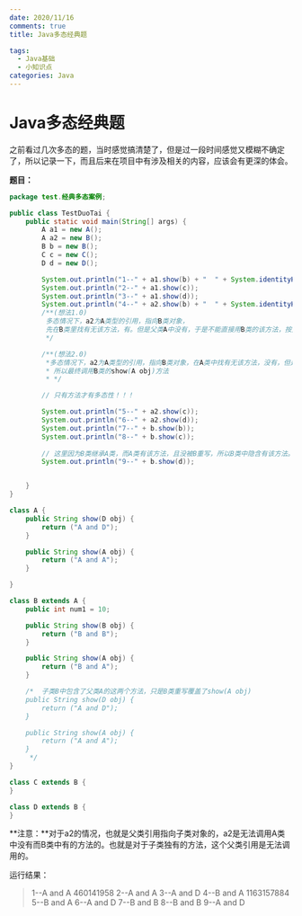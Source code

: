 ```yaml
---
date: 2020/11/16
comments: true
title: Java多态经典题

tags: 
  - Java基础
  - 小知识点
categories: Java
---
```




# Java多态经典题



​		之前看过几次多态的题，当时感觉搞清楚了，但是过一段时间感觉又模糊不确定了，所以记录一下，而且后来在项目中有涉及相关的内容，应该会有更深的体会。



**题目：**

```java
package test.经典多态案例;

public class TestDuoTai {
    public static void main(String[] args) {
        A a1 = new A();
        A a2 = new B();
        B b = new B();
        C c = new C();
        D d = new D();

        System.out.println("1--" + a1.show(b) + "  " + System.identityHashCode(a1));      		  // 为什么会向上找
        System.out.println("2--" + a1.show(c));
        System.out.println("3--" + a1.show(d));
        System.out.println("4--" + a2.show(b) + "  " + System.identityHashCode(a2));
        /**(想法1.0)
         多态情况下，a2为A类型的引用，指向B类对象，
         先在B类里找有无该方法，有。但是父类A中没有，于是不能直接用B类的该方法，按照前三个的逻辑先去A类中			找，A类中有show(A obj)，但是A的子类B类中重写了show(A obj)，所以调用B类的该方法
         */

        /**(想法2.0)
         *多态情况下，a2为A类型的引用，指向B类对象，在A类中找有无该方法，没有，但是A类为B类父类，所以调		 *用A类的show(A obj)方法，然后A类的子类B重写了show(A obj)方法，
         * 所以最终调用B类的show(A obj)方法
         * */

        // 只有方法才有多态性！！！

        System.out.println("5--" + a2.show(c));
        System.out.println("6--" + a2.show(d));
        System.out.println("7--" + b.show(b));
        System.out.println("8--" + b.show(c));
        
        // 这里因为B类继承A类，而A类有该方法，且没被B重写，所以B类中隐含有该方法。
        System.out.println("9--" + b.show(d));  


    }
}

class A {
    public String show(D obj) {
        return ("A and D");
    }

    public String show(A obj) {
        return ("A and A");
    }

}

class B extends A {
    public int num1 = 10;

    public String show(B obj) {
        return ("B and B");
    }

    public String show(A obj) {
        return ("B and A");
    }

    /*  子类B中包含了父类A的这两个方法，只是B类重写覆盖了show(A obj)
    public String show(D obj) {
        return ("A and D");
    }

    public String show(A obj) {
        return ("A and A");
    }
     */
}

class C extends B {
}

class D extends B {
}

```



**注意：**对于a2的情况，也就是父类引用指向子类对象的，a2是无法调用A类中没有而B类中有的方法的。也就是对于子类独有的方法，这个父类引用是无法调用的。





运行结果：

> 1--A and A  460141958
> 2--A and A
> 3--A and D
> 4--B and A  1163157884
> 5--B and A
> 6--A and D
> 7--B and B
> 8--B and B
> 9--A and D